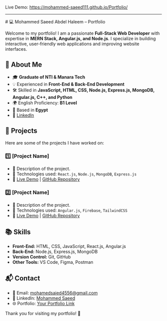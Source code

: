 Live Demo:  https://mohammed-saeed111.github.io/Portfolio/
<hr>
# 💻 Mohammed Saeed Abdel Haleem – Portfolio

Welcome to my portfolio! I am a passionate **Full-Stack Web Developer** with expertise in **MERN Stack, Angular.js, and Node.js**. I specialize in building interactive, user-friendly web applications and improving website interfaces.

## 🚀 About Me
- 🎓 **Graduate of NTI & Manara Tech**
- 💡 Experienced in **Front-End & Back-End Development**
- 🛠️ Skilled in **JavaScript, HTML, CSS, Node.js, Express.js, MongoDB, Angular.js, C++, and Python**
- 🌍 English Proficiency: **B1 Level**
- 📍 Based in **Egypt**
- 🔗 [LinkedIn](https://www.linkedin.com/in/mohammed-saeed-b8a5ba19b)

## 📂 Projects
Here are some of the projects I have worked on:

### 1️⃣ **[Project Name]**
- 🔹 Description of the project.
- 🔹 Technologies used: `React.js`, `Node.js`, `MongoDB`, `Express.js`
- 🔹 [Live Demo](#) | [GitHub Repository](#)

### 2️⃣ **[Project Name]**
- 🔹 Description of the project.
- 🔹 Technologies used: `Angular.js`, `Firebase`, `TailwindCSS`
- 🔹 [Live Demo](#) | [GitHub Repository](#)

## 📚 Skills
- **Front-End:** HTML, CSS, JavaScript, React.js, Angular.js
- **Back-End:** Node.js, Express.js, MongoDB
- **Version Control:** Git, GitHub
- **Other Tools:** VS Code, Figma, Postman

## 📬 Contact
- 📧 Email: mohamedsaied4556@gmail.com
- 💼 LinkedIn: [Mohammed Saeed](https://www.linkedin.com/in/mohammed-saeed-b8a5ba19b)
- 🌐 Portfolio: [Your Portfolio Link](#)

Thank you for visiting my portfolio! 🚀
